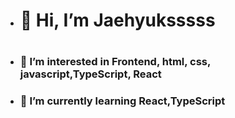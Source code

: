 - <h1>👋 Hi, I’m Jaehyuksssss<h1/>
- <h3>👀 I’m interested in Frontend, html, css, javascript,TypeScript, React <h3/>
- <h3>🌱 I’m currently learning React,TypeScript <h3/>

<!---
Jaehyuksssss/Jaehyuksssss is a ✨ special ✨ repository because its `README.md` (this file) appears on your GitHub profile.
You can click the Preview link to take a look at your changes.
--->
